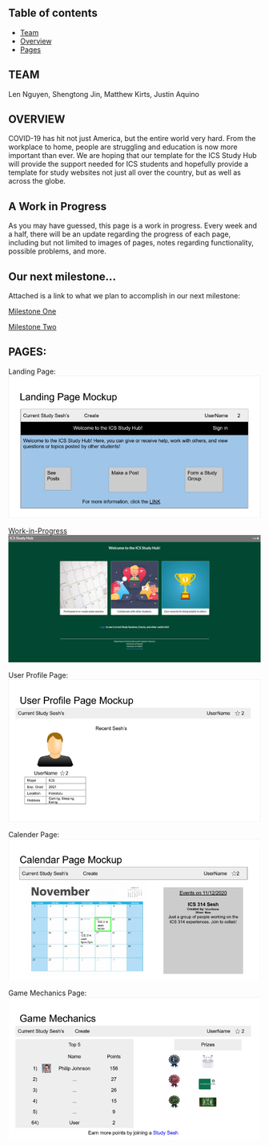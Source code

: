 ## Table of contents
* [Team](#testing)
* [Overview](#overview)
* [Pages](#pages)


## TEAM
Len Nguyen, Shengtong Jin, Matthew Kirts, Justin Aquino

## OVERVIEW
COVID-19 has hit not just America, but the entire world very hard. From the workplace to home, people are struggling and education is now more important than ever. We are hoping that our template for the ICS Study Hub will provide the support needed for ICS students and hopefully provide a template for study websites not just all over the country, but as well as across the globe.

## A Work in Progress
As you may have guessed, this page is a work in progress. Every week and a half, there will be an update regarding the progress of each page, including but not limited to images of pages, notes regarding functionality, possible problems, and more.

## Our next milestone...
Attached is a link to what we plan to accomplish in our next milestone:


[Milestone One](https://github.com/ics-study-hub/ics-study-hub/projects/1)


[Milestone Two](https://github.com/ics-study-hub/ics-study-hub/projects/2)

## PAGES:
Landing Page:
![landing page mockup](images/mockups/landing-page.png)

[Work-in-Progress](http://206.189.215.138/#/)
![landing page work-in-progress](images/work-in-progress/ICS-Study-Hub.png)

User Profile Page:
![user profile page mockup](images/mockups/user-profile-page.png)

Calender Page:
![calendar page mockup](images/mockups/calendar-page.png)

Game Mechanics Page:
![game mechanics page mockup](images/mockups/game-mechanics-page.png)
